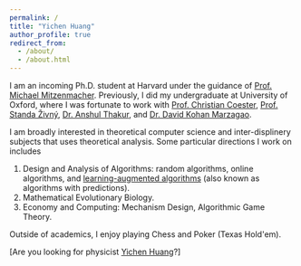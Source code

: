 ```yaml
---
permalink: /
title: "Yichen Huang"
author_profile: true
redirect_from: 
  - /about/
  - /about.html
---
```


I am an incoming Ph.D. student at Harvard under the guidance of [Prof. Michael Mitzenmacher](https://www.eecs.harvard.edu/~michaelm/). Previously, I did my undergraduate at University of Oxford, where I was fortunate to work with [Prof. Christian Coester](https://www.cs.ox.ac.uk/people/christian.coester/), [Prof. Standa Živný](https://www.cs.ox.ac.uk/standa.zivny/), [Dr. Anshul Thakur](https://eng.ox.ac.uk/people/anshul-thakur/), and [Dr. David Kohan Marzagao](https://www.kcl.ac.uk/people/david-kohan-marzagao).

I am broadly interested in theoretical computer science and inter-displinery subjects that uses theoretical analysis. Some particular directions I work on includes
1. Design and Analysis of Algorithms: random algorithms, online algorithms, and [learning-augmented algorithms](https://algorithms-with-predictions.github.io/) (also known as algorithms with predictions).
2. Mathematical Evolutionary Biology.
3. Economy and Computing: Mechanism Design, Algorithmic Game Theory.

Outside of academics, I enjoy playing Chess and Poker (Texas Hold'em). 

[Are you looking for physicist [Yichen Huang](https://sites.google.com/site/yichenhuanghomepage/)?]
